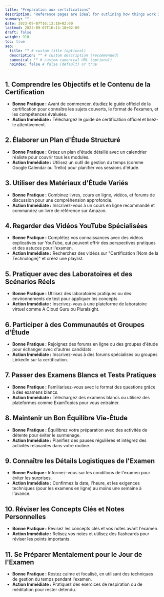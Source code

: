 ```yaml
---
title: "Préparation aux certifications"
description: "Reference pages are ideal for outlining how things work in terse and clear terms."
summary: ""
date: 2023-09-07T16:13:18+02:00
lastmod: 2023-09-07T16:13:18+02:00
draft: false
weight: 910
toc: true
seo:
  title: "" # custom title (optional)
  description: "" # custom description (recommended)
  canonical: "" # custom canonical URL (optional)
  noindex: false # false (default) or true
---
```


## 1. Comprendre les Objectifs et le Contenu de la Certification
- **Bonne Pratique :** Avant de commencer, étudiez le guide officiel de la certification pour connaître les sujets couverts, le format de l'examen, et les compétences évaluées.
- **Action Immédiate :** Téléchargez le guide de certification officiel et lisez-le attentivement.

## 2. Élaborer un Plan d'Étude Structuré
- **Bonne Pratique :** Créez un plan d'étude détaillé avec un calendrier réaliste pour couvrir tous les modules.
- **Action Immédiate :** Utilisez un outil de gestion du temps (comme Google Calendar ou Trello) pour planifier vos sessions d'étude.

## 3. Utiliser des Matériaux d'Étude Variés
- **Bonne Pratique :** Combinez livres, cours en ligne, vidéos, et forums de discussion pour une compréhension approfondie.
- **Action Immédiate :** Inscrivez-vous à un cours en ligne recommandé et commandez un livre de référence sur Amazon.

## 4. Regarder des Vidéos YouTube Spécialisées
- **Bonne Pratique :** Complétez vos connaissances avec des vidéos explicatives sur YouTube, qui peuvent offrir des perspectives pratiques et des astuces pour l'examen.
- **Action Immédiate :** Recherchez des vidéos sur "Certification [Nom de la Technologie]" et créez une playlist.

## 5. Pratiquer avec des Laboratoires et des Scénarios Réels
- **Bonne Pratique :** Utilisez des laboratoires pratiques ou des environnements de test pour appliquer les concepts.
- **Action Immédiate :** Inscrivez-vous à une plateforme de laboratoire virtuel comme A Cloud Guru ou Pluralsight.

## 6. Participer à des Communautés et Groupes d'Étude
- **Bonne Pratique :** Rejoignez des forums en ligne ou des groupes d'étude pour échanger avec d'autres candidats.
- **Action Immédiate :** Inscrivez-vous à des forums spécialisés ou groupes LinkedIn sur la certification.

## 7. Passer des Examens Blancs et Tests Pratiques
- **Bonne Pratique :** Familiarisez-vous avec le format des questions grâce à des examens blancs.
- **Action Immédiate :** Téléchargez des examens blancs ou utilisez des plateformes comme ExamTopics pour vous entraîner.

## 8. Maintenir un Bon Équilibre Vie-Étude
- **Bonne Pratique :** Équilibrez votre préparation avec des activités de détente pour éviter le surmenage.
- **Action Immédiate :** Planifiez des pauses régulières et intégrez des activités relaxantes dans votre routine.

## 9. Connaître les Détails Logistiques de l'Examen
- **Bonne Pratique :** Informez-vous sur les conditions de l'examen pour éviter les surprises.
- **Action Immédiate :** Confirmez la date, l'heure, et les exigences techniques (pour les examens en ligne) au moins une semaine à l'avance.

## 10. Réviser les Concepts Clés et Notes Personnelles
- **Bonne Pratique :** Révisez les concepts clés et vos notes avant l'examen.
- **Action Immédiate :** Relisez vos notes et utilisez des flashcards pour réviser les points importants.

## 11. Se Préparer Mentalement pour le Jour de l'Examen
- **Bonne Pratique :** Restez calme et focalisé, en utilisant des techniques de gestion du temps pendant l'examen.
- **Action Immédiate :** Pratiquez des exercices de respiration ou de méditation pour rester détendu.
